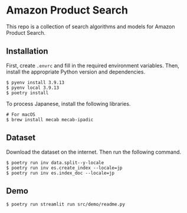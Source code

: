 # Amazon Product Search

This repo is a collection of search algorithms and models for Amazon Product Search.

## Installation

First, create `.envrc` and fill in the required environment variables. Then, install the appropriate Python version and dependencies.

```shell
$ pyenv install 3.9.13
$ pyenv local 3.9.13
$ poetry install
```

To process Japanese, install the following libraries.

```shell
# For macOS
$ brew install mecab mecab-ipadic
```

## Dataset

Download the dataset on the internet. Then run the following command.

```shell
$ poetry run inv data.split--y-locale
$ poetry run inv es.create_index --locale=jp
$ poetry run inv es.index_doc --locale=jp
```

## Demo

```shell
$ poetry run streamlit run src/demo/readme.py
```
